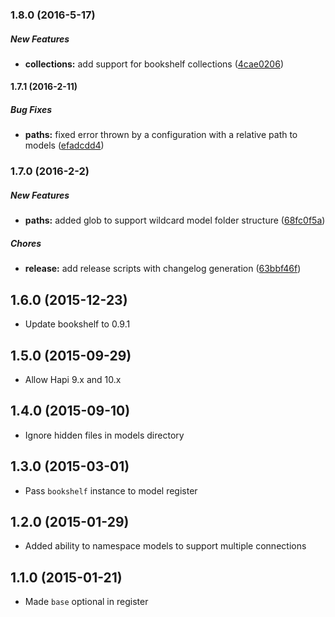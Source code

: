### 1.8.0 (2016-5-17)

##### New Features

* **collections:** add support for bookshelf collections ([4cae0206](https://github.com/lob/hapi-bookshelf-models/commit/4cae0206a35679f8b176d6d71f958b5949ab6611))

#### 1.7.1 (2016-2-11)

##### Bug Fixes

* **paths:** fixed error thrown by a configuration with a relative path to models ([efadcdd4](https://github.com/lob/hapi-bookshelf-models/commit/efadcdd4b6f36fa197b27577eeeb205cef12c710))

### 1.7.0 (2016-2-2)

##### New Features

* **paths:** added glob to support wildcard model folder structure ([68fc0f5a](https://github.com/lob/hapi-bookshelf-models/commit/68fc0f5a8e888204145d9ba4f1764b5efb7bdb5b))

##### Chores

* **release:** add release scripts with changelog generation ([63bbf46f](https://github.com/lob/hapi-bookshelf-models/commit/63bbf46f))

## 1.6.0 (2015-12-23)

- Update bookshelf to 0.9.1

## 1.5.0 (2015-09-29)

- Allow Hapi 9.x and 10.x

## 1.4.0 (2015-09-10)

- Ignore hidden files in models directory

## 1.3.0 (2015-03-01)

- Pass `bookshelf` instance to model register

## 1.2.0 (2015-01-29)

- Added ability to namespace models to support multiple connections

## 1.1.0 (2015-01-21)

- Made `base` optional in register
